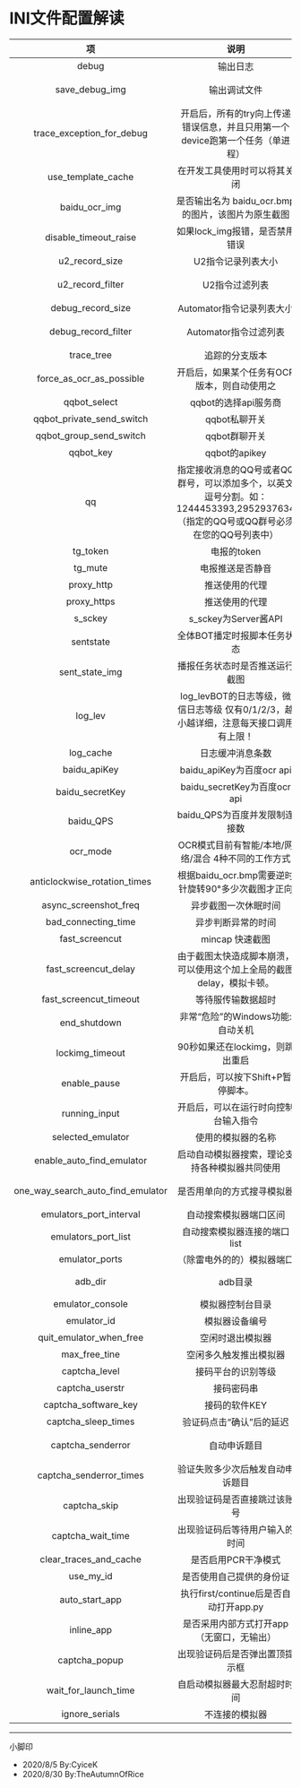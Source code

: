# INI文件配置解读

|              项              |                             说明                             |  属性  |   备注   |       例        |
| :--------------------------: | :----------------------------------------------------------: | :----: | :------: | :-------------: |
|            debug             |                           输出日志                           |  bool  |          |      False      |
|save_debug_img|输出调试文件|bool|给开发者后，可以帮助减少BUG|True|
|  trace_exception_for_debug   | 开启后，所有的try向上传递错误信息，并且只用第一个device跑第一个任务（单进程） |  bool  |          |      False      |
|      use_template_cache      |                 在开发工具使用时可以将其关闭                 |  bool  |          |      True       |
|        baidu_ocr_img         |      是否输出名为 baidu_ocr.bmp的图片，该图片为原生截图      |  bool  |          |      False      |
|        disable_timeout_raise         |      如果lock_img报错，是否禁用错误      |  bool  |          |      False      |
|u2_record_size|U2指令记录列表大小|int|20      ||
|u2_record_filter|U2指令过滤列表|list|列表中的指令不会被记录|[]      |
|debug_record_size|Automator指令记录列表大小|int|50      ||
|debug_record_filter|Automator指令过滤列表|list|列表中的指令不会被记录|['_lock_img','_move_check']      |
|trace_tree|追踪的分支版本|str||master |
|force_as_ocr_as_possible|开启后，如果某个任务有OCR版本，则自动使用之|bool||True|
| qqbot_select | qqbot的选择api服务商 | str | CoolPush/Qmsgnike | CoolPush |
| qqbot_private_send_switch | qqbot私聊开关 | int | 0关 1开 | 0 |
| qqbot_group_send_switch | qqbot群聊开关 | int | 0关 1开 | 0 |
| qqbot_key | qqbot的apikey | str | | SCU6390~94d830b |
| qq | 指定接收消息的QQ号或者QQ群号，可以添加多个，以英文逗号分割。如：1244453393,2952937634（指定的QQ号或QQ群号必须在您的QQ号列表中） | str | 这个Qmsgnike才会用到 | 1244453393,2952937634 |
| tg_token | 电报的token | str | 具体看说明文件 | SCU6390~94d830b |
| tg_mute | 电报推送是否静音 | bool |  | Flase |
| proxy_http|推送使用的代理|str|||
| proxy_https|推送使用的代理|str|||
|           s_sckey            |                     s_sckey为Server酱API                     | string |          | SCU6390~94d830b |
|         sentstate          |                 全体BOT播定时报脚本任务状态                 |  int   | 单位分钟 |        5        |
| sent_state_img | 播报任务状态时是否推送运行截图 | bool |  | Flase |
|           log_lev            | log_levBOT的日志等级，微信日志等级 仅有0/1/2/3，越小越详细，注意每天接口调用有上限！ |  int   |          |        1        |
|          log_cache           |                       日志缓冲消息条数                       |  int   |          |        3        |
|         baidu_apiKey         |                  baidu_apiKey为百度ocr api                   | string |          | SCU6390~94d830b |
|       baidu_secretKey        |                 baidu_secretKey为百度ocr api                 | string |          | SCU6390~94d830b |
| baidu_QPS | baidu_QPS为百度并发限制连接数 | int | | 2 |
| ocr_mode | OCR模式目前有智能/本地/网络/混合 4种不同的工作方式 | string | | 混合 |
| anticlockwise_rotation_times |      根据baidu_ocr.bmp需要逆时针旋转90°多少次截图才正向      |  int   |          |        1        |
|    async_screenshot_freq     |                     异步截图一次休眠时间                     |  int   |          |        5        |
|     bad_connecting_time      |                      异步判断异常的时间                      |  int   |          |       30        |
|        fast_screencut        |                       mincap 快速截图                        |  bool  |          |      True       |
|     fast_screencut_delay     | 由于截图太快造成脚本崩溃，可以使用这个加上全局的截图delay，模拟卡顿。 | float  |          |       0.5       |
|    fast_screencut_timeout    |                      等待服传输数据超时                      | float  |          |       10        |
|         end_shutdown         |                   非常“危险”的Windows功能:自动关机           |  bool  |          |      True       |
|       lockimg_timeout        |               90秒如果还在lockimg，则跳出重启                |  int   |          |       90        |
|         enable_pause         |              开启后，可以按下Shift+P暂停脚本。                |  bool  |          |     True       |
|       running_input          |           开启后，可以在运行时向控制台输入指令                   |  bool |          |      True  |
|selected_emulator|使用的模拟器的名称|string||雷电|
|enable_auto_find_emulator|启动自动模拟器搜索，理论支持各种模拟器共同使用|bool|建议关闭|False|
|one_way_search_auto_find_emulator|是否用单向的方式搜寻模拟器|bool|单向不能混搭，但是搜寻速度更快|False|
|emulators_port_interval|自动搜索模拟器端口区间|list||[5565,5566]|
|emulators_port_list|自动搜索模拟器连接的端口list|list||[5565,5566]|
|emulator_ports|（除雷电外的的）模拟器端口|list|雷电可以不写|[]|
|adb_dir|adb目录|str|可以使用脚本自带adb|adb|
|emulator_console|模拟器控制台目录|str|目前仅支持雷电|F:\XuanZhi\LDPlayer\ldconsole.exe|
|emulator_id|模拟器设备编号|list|目前只支持雷电|[0,1]|
|quit_emulator_when_free|空闲时退出模拟器|bool||True|
|max_free_tine|空闲多久触发推出模拟器|int|单位：秒|120|
|captcha_level|接码平台的识别等级|str|特速双倍扣分哦|小速/特速|
|captcha_userstr|接码密码串|str||10001\|QASWC~G3A9|
|captcha_software_key|接码的软件KEY|str||1001\|4A96~F0EA|
|captcha_sleep_times|验证码点击“确认”后的延迟|float|单位：秒|1.5|
|captcha_senderror|                         自动申诉题目                         |bool|成功返回分值，失败扣除双倍|True|
|captcha_senderror_times| 验证失败多少次后触发自动申诉题目 |int||2|
|captcha_skip|出现验证码是否直接跳过该账号|bool||True|
|captcha_wait_time|出现验证码后等待用户输入的时间|int||60|
|clear_traces_and_cache|是否启用PCR干净模式|bool||True|
|use_my_id|是否使用自己提供的身份证|bool|                             |True|
|auto_start_app|执行first/continue后是否自动打开app.py|bool||True|
|inline_app|是否采用内部方式打开app（无窗口，无输出）|bool||True|
|captcha_popup|出现验证码后是否弹出置顶提示框|bool||True|
|wait_for_launch_time|自启动模拟器最大忍耐超时时间|int||600|
|ignore_serials|不连接的模拟器|str||["emulator-5554"]|





------

小脚印

- 2020/8/5 By:CyiceK
- 2020/8/30 By:TheAutumnOfRice